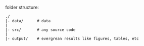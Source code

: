 
folder structure:

    ./
    |- data/      # data
    |
    |- src/       # any source code
    |
    |- output/    # evergrean results like figures, tables, etc


